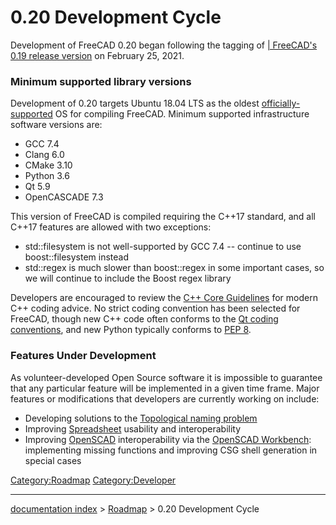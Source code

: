 # 0.20 Development Cycle
Development of FreeCAD 0.20 began following the tagging of [\| FreeCAD\'s 0.19 release version](https://github.com/FreeCAD/FreeCAD/releases/tag/0.19) on February 25, 2021.

### Minimum supported library versions 

Development of 0.20 targets Ubuntu 18.04 LTS as the oldest [officially-supported](https://forum.freecadweb.org/viewtopic.php?p=483940#p483940) OS for compiling FreeCAD. Minimum supported infrastructure software versions are:

-   GCC 7.4
-   Clang 6.0
-   CMake 3.10
-   Python 3.6
-   Qt 5.9
-   OpenCASCADE 7.3

This version of FreeCAD is compiled requiring the C++17 standard, and all C++17 features are allowed with two exceptions:

-   std::filesystem is not well-supported by GCC 7.4 \-- continue to use boost::filesystem instead
-   std::regex is much slower than boost::regex in some important cases, so we will continue to include the Boost regex library

Developers are encouraged to review the [C++ Core Guidelines](https://isocpp.github.io/CppCoreGuidelines/CppCoreGuidelines) for modern C++ coding advice. No strict coding convention has been selected for FreeCAD, though new C++ code often conforms to the [Qt coding conventions](https://wiki.qt.io/Coding_Conventions), and new Python typically conforms to [PEP 8](https://pep8.org/).

### Features Under Development 

As volunteer-developed Open Source software it is impossible to guarantee that any particular feature will be implemented in a given time frame. Major features or modifications that developers are currently working on include:

-   Developing solutions to the [Topological naming problem](Topological_naming_problem.md)
-   Improving [Spreadsheet](Spreadsheet.md) usability and interoperability
-   Improving [OpenSCAD](http://www.openscad.org/) interoperability via the [OpenSCAD Workbench](OpenSCAD_Workbench.md): implementing missing functions and improving CSG shell generation in special cases

[Category:Roadmap](Category:Roadmap.md) [Category:Developer](Category:Developer.md)

---
[documentation index](../README.md) > [Roadmap](Category:Roadmap.md) > 0.20 Development Cycle
